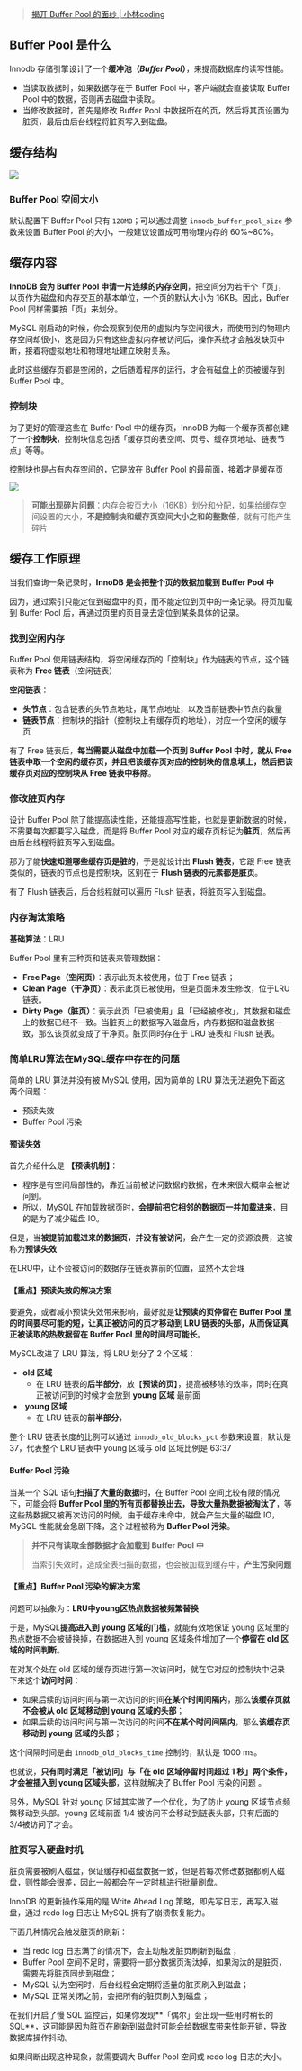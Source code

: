 > [揭开 Buffer Pool 的面纱 | 小林coding](https://xiaolincoding.com/mysql/buffer_pool/buffer_pool.html#buffer-pool-%E7%BC%93%E5%AD%98%E4%BB%80%E4%B9%88)
## Buffer Pool 是什么
Innodb 存储引擎设计了一个**缓冲池（_Buffer Pool_）**，来提高数据库的读写性能。

- 当读取数据时，如果数据存在于 Buffer Pool 中，客户端就会直接读取 Buffer Pool 中的数据，否则再去磁盘中读取。
- 当修改数据时，首先是修改 Buffer Pool 中数据所在的页，然后将其页设置为脏页，最后由后台线程将脏页写入到磁盘。

## 缓存结构

![](https://cdn.xiaolincoding.com/gh/xiaolincoder/ImageHost4@main/mysql/innodb/bufferpool%E5%86%85%E5%AE%B9.drawio.png)

### **Buffer Pool 空间大小**

默认配置下 Buffer Pool 只有 `128MB`；可以通过调整 `innodb_buffer_pool_size` 参数来设置 Buffer Pool 的大小，一般建议设置成可用物理内存的 60%~80%。

## **缓存内容**

**InnoDB 会为 Buffer Pool 申请一片连续的内存空间**，把空间分为若干个「页」，以页作为磁盘和内存交互的基本单位，一个页的默认大小为 16KB。因此，Buffer Pool 同样需要按「页」来划分。

MySQL 刚启动的时候，你会观察到使用的虚拟内存空间很大，而使用到的物理内存空间却很小，这是因为只有这些虚拟内存被访问后，操作系统才会触发缺页中断，接着将虚拟地址和物理地址建立映射关系。

此时这些缓存页都是空闲的，之后随着程序的运行，才会有磁盘上的页被缓存到 Buffer Pool 中。

### **控制块**
为了更好的管理这些在 Buffer Pool 中的缓存页，InnoDB 为每一个缓存页都创建了一个**控制块**，控制块信息包括「缓存页的表空间、页号、缓存页地址、链表节点」等等。

控制块也是占有内存空间的，它是放在 Buffer Pool 的最前面，接着才是缓存页

![](https://cdn.xiaolincoding.com/gh/xiaolincoder/ImageHost4@main/mysql/innodb/%E7%BC%93%E5%AD%98%E9%A1%B5.drawio.png)
> **可能出现碎片问题**：内存会按页大小（16KB）划分和分配，如果给缓存空间设置的大小，**不是控制块和缓存页空间大小之和的整数倍**，就有可能产生碎片
## 缓存工作原理

当我们查询一条记录时，**InnoDB 是会把整个页的数据加载到 Buffer Pool 中**

因为，通过索引只能定位到磁盘中的页，而不能定位到页中的一条记录。将页加载到 Buffer Pool 后，再通过页里的页目录去定位到某条具体的记录。

### 找到空闲内存
Buffer Pool 使用链表结构，将空闲缓存页的「控制块」作为链表的节点，这个链表称为 **Free 链表**（空闲链表） 

**空闲链表**：
- **头节点**：包含链表的头节点地址，尾节点地址，以及当前链表中节点的数量
- **链表节点**：控制块的指针（控制块上有缓存页的地址），对应一个空闲的缓存页

有了 Free 链表后，**每当需要从磁盘中加载一个页到 Buffer Pool 中时，就从 Free 链表中取一个空闲的缓存页，并且把该缓存页对应的控制块的信息填上，然后把该缓存页对应的控制块从 Free 链表中移除**。

### 修改脏页内存

设计 Buffer Pool 除了能提高读性能，还能提高写性能，也就是更新数据的时候，不需要每次都要写入磁盘，而是将 Buffer Pool 对应的缓存页标记为**脏页**，然后再由后台线程将脏页写入到磁盘。

那为了能**快速知道哪些缓存页是脏的**，于是就设计出 **Flush 链表**，它跟 Free 链表类似的，链表的节点也是控制块，区别在于 **Flush 链表的元素都是脏页**。

有了 Flush 链表后，后台线程就可以遍历 Flush 链表，将脏页写入到磁盘。

### 内存淘汰策略
**基础算法**：LRU

Buffer Pool 里有三种页和链表来管理数据：
- **Free Page（空闲页）**：表示此页未被使用，位于 Free 链表；
- **Clean Page（干净页）**：表示此页已被使用，但是页面未发生修改，位于LRU 链表。
- **Dirty Page（脏页）**：表示此页「已被使用」且「已经被修改」，其数据和磁盘上的数据已经不一致。当脏页上的数据写入磁盘后，内存数据和磁盘数据一致，那么该页就变成了干净页。脏页同时存在于 LRU 链表和 Flush 链表。

### 简单LRU算法在MySQL缓存中存在的问题
简单的 LRU 算法并没有被 MySQL 使用，因为简单的 LRU 算法无法避免下面这两个问题：

- 预读失效
- Buffer Pool 污染
#### 预读失效
首先介绍什么是 **【预读机制】**：
- 程序是有空间局部性的，靠近当前被访问数据的数据，在未来很大概率会被访问到。
- 所以，MySQL 在加载数据页时，**会提前把它相邻的数据页一并加载进来**，目的是为了减少磁盘 IO。

但是，当**被提前加载进来的数据页，并没有被访问**，会产生一定的资源浪费，这被称为**预读失效**

在LRU中，让不会被访问的数据存在链表靠前的位置，显然不太合理

#### 【重点】预读失效的解决方案
要避免，或者减小预读失效带来影响，最好就是**让预读的页停留在 Buffer Pool 里的时间要尽可能的短，让真正被访问的页才移动到 LRU 链表的头部，从而保证真正被读取的热数据留在 Buffer Pool 里的时间尽可能长**。

MySQL改进了 LRU 算法，将 LRU 划分了 2 个区域：
- **old 区域**
	- 在 LRU 链表的**后半部分**，放【**预读的页**】，提高被移除的效率，同时在真正被访问到的时候才会放到 **young 区域** 最前面
-  **young 区域**
	- 在 LRU 链表的**前半部分**，

整个 LRU 链表长度的比例可以通过 `innodb_old_blocks_pct` 参数来设置，默认是 37，代表整个 LRU 链表中 young 区域与 old 区域比例是 63:37
#### Buffer Pool 污染
当某一个 SQL 语句**扫描了大量的数据**时，在 Buffer Pool 空间比较有限的情况下，可能会将 **Buffer Pool 里的所有页都替换出去，导致大量热数据被淘汰了**，等这些热数据又被再次访问的时候，由于缓存未命中，就会产生大量的磁盘 IO，MySQL 性能就会急剧下降，这个过程被称为 **Buffer Pool 污染**。

> **并不只有读取全部数据才会加载到 Buffer Pool 中**
> 
> 当索引失效时，造成全表扫描的数据，也会被加载到缓存中，**产生污染问题**

#### 【重点】Buffer Pool 污染的解决方案
问题可以抽象为：**LRU中young区热点数据被频繁替换**

于是，MySQL**提高进入到 young 区域的门槛**，就能有效地保证 young 区域里的热点数据不会被替换掉，在数据进入到 young 区域条件增加了一个**停留在 old 区域的时间判断**。

在对某个处在 old 区域的缓存页进行第一次访问时，就在它对应的控制块中记录下来这个**访问时间**：
- 如果后续的访问时间与第一次访问的时间**在某个时间间隔内**，那么**该缓存页就不会被从 old 区域移动到 young 区域的头部**；
- 如果后续的访问时间与第一次访问的时间**不在某个时间间隔内**，那么**该缓存页移动到 young 区域的头部**；

这个间隔时间是由 `innodb_old_blocks_time` 控制的，默认是 1000 ms。

也就说，**只有同时满足「被访问」与「在 old 区域停留时间超过 1 秒」两个条件，才会被插入到 young 区域头部**，这样就解决了 Buffer Pool 污染的问题 。

另外，MySQL 针对 young 区域其实做了一个优化，为了防止 young 区域节点频繁移动到头部。young 区域前面 1/4 被访问不会移动到链表头部，只有后面的 3/4被访问了才会。

### 脏页写入硬盘时机
脏页需要被刷入磁盘，保证缓存和磁盘数据一致，但是若每次修改数据都刷入磁盘，则性能会很差，因此一般都会在一定时机进行批量刷盘。

InnoDB 的更新操作采用的是 Write Ahead Log 策略，即先写日志，再写入磁盘，通过 redo log 日志让 MySQL 拥有了崩溃恢复能力。

下面几种情况会触发脏页的刷新：

- 当 redo log 日志满了的情况下，会主动触发脏页刷新到磁盘；
- Buffer Pool 空间不足时，需要将一部分数据页淘汰掉，如果淘汰的是脏页，需要先将脏页同步到磁盘；
- MySQL 认为空闲时，后台线程会定期将适量的脏页刷入到磁盘；
- MySQL 正常关闭之前，会把所有的脏页刷入到磁盘；

在我们开启了慢 SQL 监控后，如果你发现**「偶尔」会出现一些用时稍长的 SQL**，这可能是因为脏页在刷新到磁盘时可能会给数据库带来性能开销，导致数据库操作抖动。

如果间断出现这种现象，就需要调大 Buffer Pool 空间或 redo log 日志的大小。